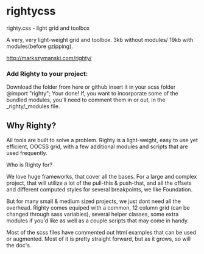 # rightycss
righty.css - light grid and toolbox

A very, very light-weight grid and toolbox.
3kb without modules/ 19kb with modules(before gzipping).

http://markszymanski.com/righty/

### Add Righty to your project:

Download the folder from here or github
insert it in your scss folder
@import "righty";
Your done! If, you want to incorporate some of the bundled modules, you'll need to comment them in or out, in the _righty/_modules file.

## Why Righty?

All tools are built to solve a problem. Righty is a light-weight, easy to use yet efficient, OOCSS grid, with a few additional modules and scripts that are used frequently.

Who is Righty for?

We love huge frameworks, that cover all the bases. For a large and complex project, that will utilize a lot of the pull-this & push-that, and all the offsets and different computed styles for several breakpoints, we like Foundation.

But for many small & medium sized projects, we just dont need all the overhead. Righty comes equiped with a common, 12 column grid (can be changed through sass variables), several helper classes, some extra modules if you'd like as well as a couple scripts that may come in handy.

Most of the scss files have commented out html examples that can be used or augmented. Most of it is pretty straight forward, but as it grows, so will the doc's.
